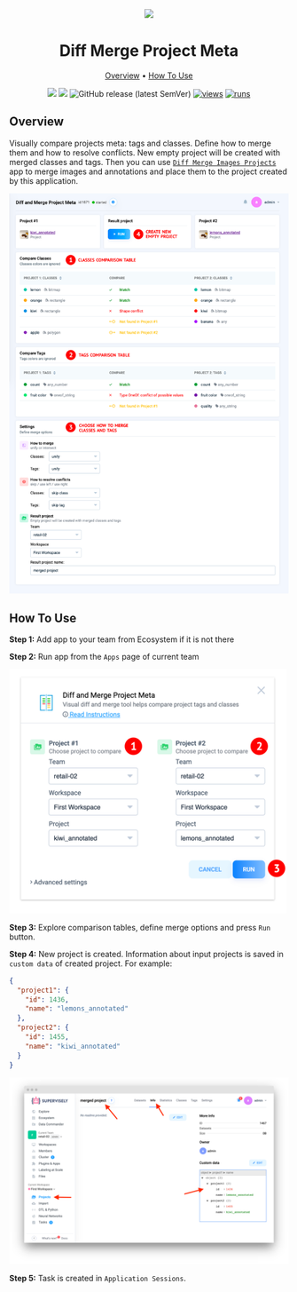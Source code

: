 <div align="center" markdown>
<img src="https://user-images.githubusercontent.com/106374579/182864698-073d3481-628e-43f4-a074-85bf3abeae3d.png"/>

# Diff Merge Project Meta

<p align="center">
  <a href="#Overview">Overview</a> •
  <a href="#How-To-Use">How To Use</a>
</p>


[![](https://img.shields.io/badge/supervisely-ecosystem-brightgreen)](https://ecosystem.supervise.ly/apps/diff-merge-project-meta)
[![](https://img.shields.io/badge/slack-chat-green.svg?logo=slack)](https://supervise.ly/slack)
![GitHub release (latest SemVer)](https://img.shields.io/github/v/release/supervisely-ecosystem/diff-merge-project-meta)
[![views](https://app.supervise.ly/img/badges/views/supervisely-ecosystem/diff-merge-project-meta.png)](https://supervise.ly)
[![runs](https://app.supervise.ly/img/badges/runs/supervisely-ecosystem/diff-merge-project-meta.png)](https://supervise.ly)

</div>

## Overview

Visually compare projects meta: tags and classes. Define how to merge them and how to resolve conflicts. New empty project will be created with merged classes and tags. Then you can use [`Diff Merge Images Projects`](https://app.supervise.ly/ecosystem/apps/diff-merge-images-projects) app to merge images and annotations and place them to the project created by this application.

<img src="media/ov.png"/>

## How To Use

**Step 1:** Add app to your team from Ecosystem if it is not there

**Step 2:** Run app from the `Apps` page of current team

<img src="media/htr2.png" width="500px"/>

**Step 3:** Explore comparison tables, define merge options and press `Run` button.

**Step 4:** New project is created. Information about input projects is saved in `custom data` of created project. For example:

```json
{
  "project1": {
    "id": 1436,
    "name": "lemons_annotated"
  },
  "project2": {
    "id": 1455,
    "name": "kiwi_annotated"
  }
}
```

<img src="media/htr4.png"/>

**Step 5:** Task is created in `Application Sessions`. 
